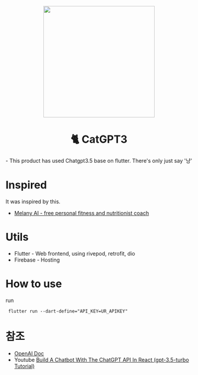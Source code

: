 <p align="center">
  <img src = "https://user-images.githubusercontent.com/34917143/224589235-e98a74ee-bf27-4c74-97c1-705a4cf5e463.png" width="300px">
</p>

<h1 align="center">🐈 CatGPT3</h1>
- This product has used Chatgpt3.5 base on flutter. There's only just say '냥'




# Inspired

It was inspired by this.

- [Melany AI - free personal fitness and nutritionist coach ](https://melany.ai/)

# Utils

- Flutter - Web frontend, using rivepod, retrofit, dio
- Firebase - Hosting

# How to use

run

```
 flutter run --dart-define="API_KEY=UR_APIKEY"
```

# 참조

- [OpenAI Doc](https://openai.com/blog/introducing-chatgpt-and-whisper-apis)
- Youtube [Build A Chatbot With The ChatGPT API In React (gpt-3.5-turbo Tutorial)](https://www.youtube.com/watch?v=Lag9Pj_33hM)
